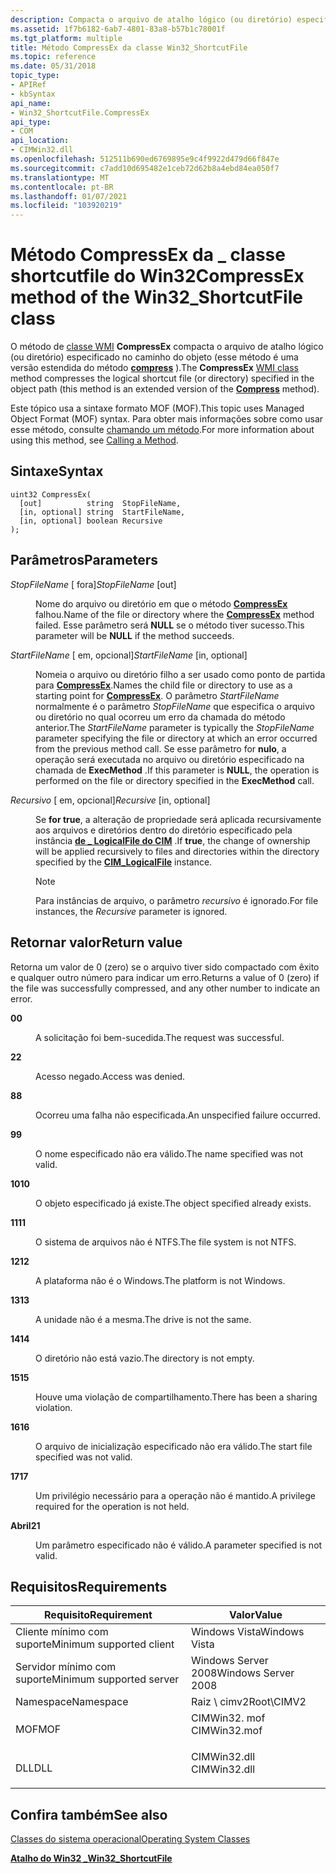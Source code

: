 ```yaml
---
description: Compacta o arquivo de atalho lógico (ou diretório) especificado no caminho do objeto (esse método é uma versão estendida do método compress).
ms.assetid: 1f7b6182-6ab7-4801-83a8-b57b1c78001f
ms.tgt_platform: multiple
title: Método CompressEx da classe Win32_ShortcutFile
ms.topic: reference
ms.date: 05/31/2018
topic_type:
- APIRef
- kbSyntax
api_name:
- Win32_ShortcutFile.CompressEx
api_type:
- COM
api_location:
- CIMWin32.dll
ms.openlocfilehash: 512511b690ed6769895e9c4f9922d479d66f847e
ms.sourcegitcommit: c7add10d695482e1ceb72d62b8a4ebd84ea050f7
ms.translationtype: MT
ms.contentlocale: pt-BR
ms.lasthandoff: 01/07/2021
ms.locfileid: "103920219"
---
```

# <a name="compressex-method-of-the-win32_shortcutfile-class"></a><span data-ttu-id="f8180-103">Método CompressEx da \_ classe shortcutfile do Win32</span><span class="sxs-lookup"><span data-stu-id="f8180-103">CompressEx method of the Win32\_ShortcutFile class</span></span>

<span data-ttu-id="f8180-104">O método de [classe WMI](/windows/desktop/WmiSdk/retrieving-a-class) **CompressEx** compacta o arquivo de atalho lógico (ou diretório) especificado no caminho do objeto (esse método é uma versão estendida do método [**compress**](compress-method-in-class-win32-directory.md) ).</span><span class="sxs-lookup"><span data-stu-id="f8180-104">The **CompressEx** [WMI class](/windows/desktop/WmiSdk/retrieving-a-class) method compresses the logical shortcut file (or directory) specified in the object path (this method is an extended version of the [**Compress**](compress-method-in-class-win32-directory.md) method).</span></span>

<span data-ttu-id="f8180-105">Este tópico usa a sintaxe formato MOF (MOF).</span><span class="sxs-lookup"><span data-stu-id="f8180-105">This topic uses Managed Object Format (MOF) syntax.</span></span> <span data-ttu-id="f8180-106">Para obter mais informações sobre como usar esse método, consulte [chamando um método](/windows/desktop/WmiSdk/calling-a-method).</span><span class="sxs-lookup"><span data-stu-id="f8180-106">For more information about using this method, see [Calling a Method](/windows/desktop/WmiSdk/calling-a-method).</span></span>

## <a name="syntax"></a><span data-ttu-id="f8180-107">Sintaxe</span><span class="sxs-lookup"><span data-stu-id="f8180-107">Syntax</span></span>


```mof
uint32 CompressEx(
  [out]          string  StopFileName,
  [in, optional] string  StartFileName,
  [in, optional] boolean Recursive
);
```



## <a name="parameters"></a><span data-ttu-id="f8180-108">Parâmetros</span><span class="sxs-lookup"><span data-stu-id="f8180-108">Parameters</span></span>

<dl> <dt>

<span data-ttu-id="f8180-109">*StopFileName* \[ fora\]</span><span class="sxs-lookup"><span data-stu-id="f8180-109">*StopFileName* \[out\]</span></span>
</dt> <dd>

<span data-ttu-id="f8180-110">Nome do arquivo ou diretório em que o método [**CompressEx**](compressex-method-in-class-win32-directory.md) falhou.</span><span class="sxs-lookup"><span data-stu-id="f8180-110">Name of the file or directory where the [**CompressEx**](compressex-method-in-class-win32-directory.md) method failed.</span></span> <span data-ttu-id="f8180-111">Esse parâmetro será **NULL** se o método tiver sucesso.</span><span class="sxs-lookup"><span data-stu-id="f8180-111">This parameter will be **NULL** if the method succeeds.</span></span>

</dd> <dt>

<span data-ttu-id="f8180-112">*StartFileName* \[ em, opcional\]</span><span class="sxs-lookup"><span data-stu-id="f8180-112">*StartFileName* \[in, optional\]</span></span>
</dt> <dd>

<span data-ttu-id="f8180-113">Nomeia o arquivo ou diretório filho a ser usado como ponto de partida para [**CompressEx**](compressex-method-in-class-win32-directory.md).</span><span class="sxs-lookup"><span data-stu-id="f8180-113">Names the child file or directory to use as a starting point for [**CompressEx**](compressex-method-in-class-win32-directory.md).</span></span> <span data-ttu-id="f8180-114">O parâmetro *StartFileName* normalmente é o parâmetro *StopFileName* que especifica o arquivo ou diretório no qual ocorreu um erro da chamada do método anterior.</span><span class="sxs-lookup"><span data-stu-id="f8180-114">The *StartFileName* parameter is typically the *StopFileName* parameter specifying the file or directory at which an error occurred from the previous method call.</span></span> <span data-ttu-id="f8180-115">Se esse parâmetro for **nulo**, a operação será executada no arquivo ou diretório especificado na chamada de **ExecMethod** .</span><span class="sxs-lookup"><span data-stu-id="f8180-115">If this parameter is **NULL**, the operation is performed on the file or directory specified in the **ExecMethod** call.</span></span>

</dd> <dt>

<span data-ttu-id="f8180-116">*Recursivo* \[ em, opcional\]</span><span class="sxs-lookup"><span data-stu-id="f8180-116">*Recursive* \[in, optional\]</span></span>
</dt> <dd>

<span data-ttu-id="f8180-117">Se **for true**, a alteração de propriedade será aplicada recursivamente aos arquivos e diretórios dentro do diretório especificado pela instância [**de \_ LogicalFile do CIM**](cim-logicalfile.md) .</span><span class="sxs-lookup"><span data-stu-id="f8180-117">If **true**, the change of ownership will be applied recursively to files and directories within the directory specified by the [**CIM\_LogicalFile**](cim-logicalfile.md) instance.</span></span>

> [!Note]  
> <span data-ttu-id="f8180-118">Para instâncias de arquivo, o parâmetro *recursivo* é ignorado.</span><span class="sxs-lookup"><span data-stu-id="f8180-118">For file instances, the *Recursive* parameter is ignored.</span></span>

 

</dd> </dl>

## <a name="return-value"></a><span data-ttu-id="f8180-119">Retornar valor</span><span class="sxs-lookup"><span data-stu-id="f8180-119">Return value</span></span>

<span data-ttu-id="f8180-120">Retorna um valor de 0 (zero) se o arquivo tiver sido compactado com êxito e qualquer outro número para indicar um erro.</span><span class="sxs-lookup"><span data-stu-id="f8180-120">Returns a value of 0 (zero) if the file was successfully compressed, and any other number to indicate an error.</span></span>

<dl> <dt>

<span data-ttu-id="f8180-121">**0**</span><span class="sxs-lookup"><span data-stu-id="f8180-121">**0**</span></span>
</dt> <dd>

<span data-ttu-id="f8180-122">A solicitação foi bem-sucedida.</span><span class="sxs-lookup"><span data-stu-id="f8180-122">The request was successful.</span></span>

</dd> <dt>

<span data-ttu-id="f8180-123">**2**</span><span class="sxs-lookup"><span data-stu-id="f8180-123">**2**</span></span>
</dt> <dd>

<span data-ttu-id="f8180-124">Acesso negado.</span><span class="sxs-lookup"><span data-stu-id="f8180-124">Access was denied.</span></span>

</dd> <dt>

<span data-ttu-id="f8180-125">**8**</span><span class="sxs-lookup"><span data-stu-id="f8180-125">**8**</span></span>
</dt> <dd>

<span data-ttu-id="f8180-126">Ocorreu uma falha não especificada.</span><span class="sxs-lookup"><span data-stu-id="f8180-126">An unspecified failure occurred.</span></span>

</dd> <dt>

<span data-ttu-id="f8180-127">**9**</span><span class="sxs-lookup"><span data-stu-id="f8180-127">**9**</span></span>
</dt> <dd>

<span data-ttu-id="f8180-128">O nome especificado não era válido.</span><span class="sxs-lookup"><span data-stu-id="f8180-128">The name specified was not valid.</span></span>

</dd> <dt>

<span data-ttu-id="f8180-129">**10**</span><span class="sxs-lookup"><span data-stu-id="f8180-129">**10**</span></span>
</dt> <dd>

<span data-ttu-id="f8180-130">O objeto especificado já existe.</span><span class="sxs-lookup"><span data-stu-id="f8180-130">The object specified already exists.</span></span>

</dd> <dt>

<span data-ttu-id="f8180-131">**11**</span><span class="sxs-lookup"><span data-stu-id="f8180-131">**11**</span></span>
</dt> <dd>

<span data-ttu-id="f8180-132">O sistema de arquivos não é NTFS.</span><span class="sxs-lookup"><span data-stu-id="f8180-132">The file system is not NTFS.</span></span>

</dd> <dt>

<span data-ttu-id="f8180-133">**12**</span><span class="sxs-lookup"><span data-stu-id="f8180-133">**12**</span></span>
</dt> <dd>

<span data-ttu-id="f8180-134">A plataforma não é o Windows.</span><span class="sxs-lookup"><span data-stu-id="f8180-134">The platform is not Windows.</span></span>

</dd> <dt>

<span data-ttu-id="f8180-135">**13**</span><span class="sxs-lookup"><span data-stu-id="f8180-135">**13**</span></span>
</dt> <dd>

<span data-ttu-id="f8180-136">A unidade não é a mesma.</span><span class="sxs-lookup"><span data-stu-id="f8180-136">The drive is not the same.</span></span>

</dd> <dt>

<span data-ttu-id="f8180-137">**14**</span><span class="sxs-lookup"><span data-stu-id="f8180-137">**14**</span></span>
</dt> <dd>

<span data-ttu-id="f8180-138">O diretório não está vazio.</span><span class="sxs-lookup"><span data-stu-id="f8180-138">The directory is not empty.</span></span>

</dd> <dt>

<span data-ttu-id="f8180-139">**15**</span><span class="sxs-lookup"><span data-stu-id="f8180-139">**15**</span></span>
</dt> <dd>

<span data-ttu-id="f8180-140">Houve uma violação de compartilhamento.</span><span class="sxs-lookup"><span data-stu-id="f8180-140">There has been a sharing violation.</span></span>

</dd> <dt>

<span data-ttu-id="f8180-141">**16**</span><span class="sxs-lookup"><span data-stu-id="f8180-141">**16**</span></span>
</dt> <dd>

<span data-ttu-id="f8180-142">O arquivo de inicialização especificado não era válido.</span><span class="sxs-lookup"><span data-stu-id="f8180-142">The start file specified was not valid.</span></span>

</dd> <dt>

<span data-ttu-id="f8180-143">**17**</span><span class="sxs-lookup"><span data-stu-id="f8180-143">**17**</span></span>
</dt> <dd>

<span data-ttu-id="f8180-144">Um privilégio necessário para a operação não é mantido.</span><span class="sxs-lookup"><span data-stu-id="f8180-144">A privilege required for the operation is not held.</span></span>

</dd> <dt>

<span data-ttu-id="f8180-145">**Abril**</span><span class="sxs-lookup"><span data-stu-id="f8180-145">**21**</span></span>
</dt> <dd>

<span data-ttu-id="f8180-146">Um parâmetro especificado não é válido.</span><span class="sxs-lookup"><span data-stu-id="f8180-146">A parameter specified is not valid.</span></span>

</dd> </dl>

## <a name="requirements"></a><span data-ttu-id="f8180-147">Requisitos</span><span class="sxs-lookup"><span data-stu-id="f8180-147">Requirements</span></span>



| <span data-ttu-id="f8180-148">Requisito</span><span class="sxs-lookup"><span data-stu-id="f8180-148">Requirement</span></span> | <span data-ttu-id="f8180-149">Valor</span><span class="sxs-lookup"><span data-stu-id="f8180-149">Value</span></span> |
|-------------------------------------|-----------------------------------------------------------------------------------------|
| <span data-ttu-id="f8180-150">Cliente mínimo com suporte</span><span class="sxs-lookup"><span data-stu-id="f8180-150">Minimum supported client</span></span><br/> | <span data-ttu-id="f8180-151">Windows Vista</span><span class="sxs-lookup"><span data-stu-id="f8180-151">Windows Vista</span></span><br/>                                                                |
| <span data-ttu-id="f8180-152">Servidor mínimo com suporte</span><span class="sxs-lookup"><span data-stu-id="f8180-152">Minimum supported server</span></span><br/> | <span data-ttu-id="f8180-153">Windows Server 2008</span><span class="sxs-lookup"><span data-stu-id="f8180-153">Windows Server 2008</span></span><br/>                                                          |
| <span data-ttu-id="f8180-154">Namespace</span><span class="sxs-lookup"><span data-stu-id="f8180-154">Namespace</span></span><br/>                | <span data-ttu-id="f8180-155">Raiz \\ cimv2</span><span class="sxs-lookup"><span data-stu-id="f8180-155">Root\\CIMV2</span></span><br/>                                                                  |
| <span data-ttu-id="f8180-156">MOF</span><span class="sxs-lookup"><span data-stu-id="f8180-156">MOF</span></span><br/>                      | <dl> <span data-ttu-id="f8180-157"><dt>CIMWin32. mof</dt></span><span class="sxs-lookup"><span data-stu-id="f8180-157"><dt>CIMWin32.mof</dt></span></span> </dl> |
| <span data-ttu-id="f8180-158">DLL</span><span class="sxs-lookup"><span data-stu-id="f8180-158">DLL</span></span><br/>                      | <dl> <span data-ttu-id="f8180-159"><dt>CIMWin32.dll</dt></span><span class="sxs-lookup"><span data-stu-id="f8180-159"><dt>CIMWin32.dll</dt></span></span> </dl> |



## <a name="see-also"></a><span data-ttu-id="f8180-160">Confira também</span><span class="sxs-lookup"><span data-stu-id="f8180-160">See also</span></span>

<dl> <dt>

<span data-ttu-id="f8180-161">[Classes do sistema operacional](/previous-versions//aa392727(v=vs.85))</span><span class="sxs-lookup"><span data-stu-id="f8180-161">[Operating System Classes](/previous-versions//aa392727(v=vs.85))</span></span>
</dt> <dt>

[<span data-ttu-id="f8180-162">**Atalho do Win32 \_**</span><span class="sxs-lookup"><span data-stu-id="f8180-162">**Win32\_ShortcutFile**</span></span>](win32-shortcutfile.md)
</dt> </dl>

 

